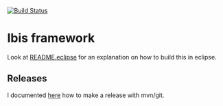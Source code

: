 [![Build Status](https://travis-ci.org/ibissource/iaf.png)](https://travis-ci.org/ibissource/iaf)


Ibis framework
==============

Look at [README.eclipse](README.eclipse) for an explanation on how to build this in eclipse.


## Releases

I documented [here](RELEASE.md) how to make a release with mvn/git.
